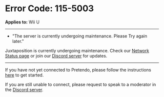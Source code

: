 # Error Code: 115-5003
**Applies to:** Wii U

---

- "The server is currently undergoing maintenance. Please Try again later."

Juxtaposition is currently undergoing maintenance. Check our [Network Status page](https://stats.uptimerobot.com/R7E4wiGjJq) or join our [Discord server](https://invite.gg/pretendo) for updates.

---

If you have not yet connected to Pretendo, please follow the instructions [here](/docs/install) to get started.

If you are still unable to connect, please request to speak to a moderator in the [Discord server](https://invite.gg/pretendo).

